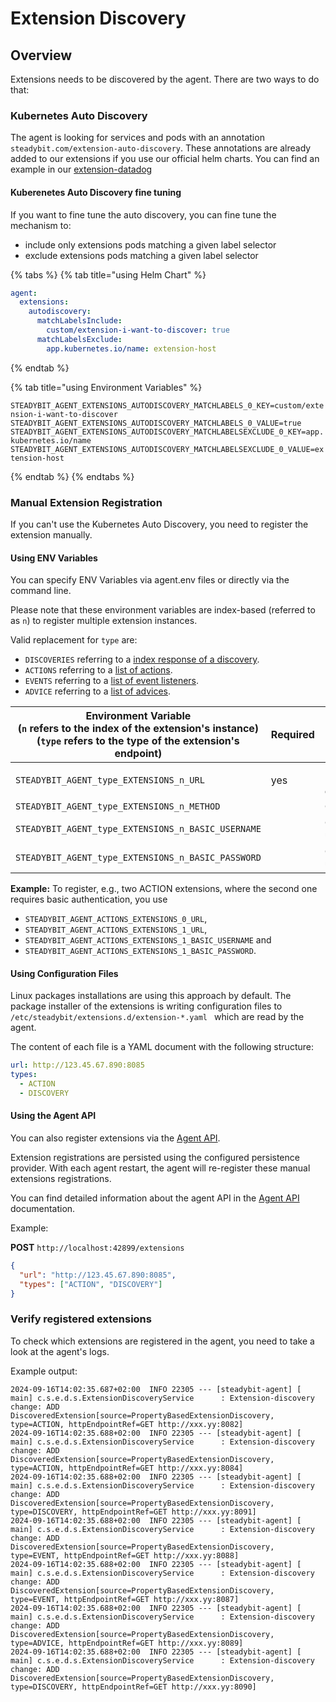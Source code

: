 # Extension Discovery

## Overview

Extensions needs to be discovered by the agent. There are two ways to do that:

### Kubernetes Auto Discovery

The agent is looking for services and pods with an annotation `steadybit.com/extension-auto-discovery`. These annotations are already added to our
extensions if you use our official helm charts. You can find an example in our [extension-datadog](https://github.com/steadybit/helm-charts/blob/2c7c40e193fdbe386b10ff08e2547d27d7ac749a/charts/steadybit-extension-datadog/templates/service.yaml#L10-L19)

#### Kuberenetes Auto Discovery fine tuning

If you want to fine tune the auto discovery, you can fine tune the mechanism to:

- include only extensions pods matching a given label selector
- exclude extensions pods matching a given label selector

{% tabs %}
{% tab title="using Helm Chart" %}

```yaml
agent:
  extensions:
    autodiscovery:
      matchLabelsInclude:
        custom/extension-i-want-to-discover: true
      matchLabelsExclude:
        app.kubernetes.io/name: extension-host
```

{% endtab %}

{% tab title="using Environment Variables" %}

`STEADYBIT_AGENT_EXTENSIONS_AUTODISCOVERY_MATCHLABELS_0_KEY=custom/extension-i-want-to-discover`
`STEADYBIT_AGENT_EXTENSIONS_AUTODISCOVERY_MATCHLABELS_0_VALUE=true`
`STEADYBIT_AGENT_EXTENSIONS_AUTODISCOVERY_MATCHLABELSEXCLUDE_0_KEY=app.kubernetes.io/name`
`STEADYBIT_AGENT_EXTENSIONS_AUTODISCOVERY_MATCHLABELSEXCLUDE_0_VALUE=extension-host`

{% endtab %}
{% endtabs %}


### Manual Extension Registration

If you can't use the Kubernetes Auto Discovery, you need to register the extension manually.

#### Using ENV Variables

You can specify ENV Variables via agent.env files or directly via the command line.

Please note that these environment variables are index-based (referred to as `n`) to register multiple extension instances.

Valid replacement for `type` are:
- `DISCOVERIES` referring to a [index response of a discovery](https://github.com/steadybit/discovery-kit/blob/main/docs/discovery-api.md#index-response).
- `ACTIONS` referring to a [list of actions](https://github.com/steadybit/action-kit/blob/main/docs/action-api.md#action-list).
- `EVENTS` referring to a [list of event listeners](https://github.com/steadybit/event-kit/blob/main/docs/event-api.md#event-listeners-list).
- `ADVICE` referring to a [list of advices](https://github.com/steadybit/advice-kit/blob/main/docs/advice-api.md#index-response).

| Environment Variable<br/>(`n` refers to the index of the extension's instance)<br/>(`type` refers to the type of the extension's endpoint) | Required | Description                                                                                                         |
|--------------------------------------------------------------------------------------------------------------------------------------------|----------|---------------------------------------------------------------------------------------------------------------------|
| `STEADYBIT_AGENT_type_EXTENSIONS_n_URL`                                                                                                    | yes      | Fully-qualified URL of the endpoint, e.g., `http://my-extension.steadybit-extension.svc.cluster.local:8080/actions` |
| `STEADYBIT_AGENT_type_EXTENSIONS_n_METHOD`                                                                                                 |          | Optional HTTP method to use. Default: `GET`                                                                         |
| `STEADYBIT_AGENT_type_EXTENSIONS_n_BASIC_USERNAME`                                                                                         |          | Optional basic authentication username to use within HTTP requests.                                                 |
| `STEADYBIT_AGENT_type_EXTENSIONS_n_BASIC_PASSWORD`                                                                                         |          | Optional basic authentication password to use within HTTP requests.                                                 |

**Example:**
To register, e.g., two ACTION extensions, where the second one requires basic authentication, you use
- `STEADYBIT_AGENT_ACTIONS_EXTENSIONS_0_URL`,
- `STEADYBIT_AGENT_ACTIONS_EXTENSIONS_1_URL`,
- `STEADYBIT_AGENT_ACTIONS_EXTENSIONS_1_BASIC_USERNAME` and
- `STEADYBIT_AGENT_ACTIONS_EXTENSIONS_1_BASIC_PASSWORD`.

#### Using Configuration Files

Linux packages installations are using this approach by default. The package installer of the extensions is writing configuration files to `/etc/steadybit/extensions.d/extension-*.yaml ` which are read by the agent.

The content of each file is a YAML document with the following structure:

```yaml
url: http://123.45.67.890:8085
types:
  - ACTION
  - DISCOVERY
```

#### Using the Agent API

You can also register extensions via the [Agent API](agent-api.md).

Extension registrations are persisted using the configured persistence provider. With each agent restart, the agent will re-register these manual extensions registrations.

You can find detailed information about the agent API in the [Agent API](agent-api.md) documentation.

Example:

**POST** `http://localhost:42899/extensions`
```json
{
  "url": "http://123.45.67.890:8085",
  "types": ["ACTION", "DISCOVERY"]
}
```

### Verify registered extensions

To check which extensions are registered in the agent, you need to take a look at the agent's logs.

Example output:
```
2024-09-16T14:02:35.687+02:00  INFO 22305 --- [steadybit-agent] [           main] c.s.e.d.s.ExtensionDiscoveryService      : Extension-discovery change: ADD DiscoveredExtension[source=PropertyBasedExtensionDiscovery, type=ACTION, httpEndpointRef=GET http://xxx.yy:8082]
2024-09-16T14:02:35.688+02:00  INFO 22305 --- [steadybit-agent] [           main] c.s.e.d.s.ExtensionDiscoveryService      : Extension-discovery change: ADD DiscoveredExtension[source=PropertyBasedExtensionDiscovery, type=ACTION, httpEndpointRef=GET http://xxx.yy:8084]
2024-09-16T14:02:35.688+02:00  INFO 22305 --- [steadybit-agent] [           main] c.s.e.d.s.ExtensionDiscoveryService      : Extension-discovery change: ADD DiscoveredExtension[source=PropertyBasedExtensionDiscovery, type=DISCOVERY, httpEndpointRef=GET http://xxx.yy:8091]
2024-09-16T14:02:35.688+02:00  INFO 22305 --- [steadybit-agent] [           main] c.s.e.d.s.ExtensionDiscoveryService      : Extension-discovery change: ADD DiscoveredExtension[source=PropertyBasedExtensionDiscovery, type=EVENT, httpEndpointRef=GET http://xxx.yy:8088]
2024-09-16T14:02:35.688+02:00  INFO 22305 --- [steadybit-agent] [           main] c.s.e.d.s.ExtensionDiscoveryService      : Extension-discovery change: ADD DiscoveredExtension[source=PropertyBasedExtensionDiscovery, type=EVENT, httpEndpointRef=GET http://xxx.yy:8087]
2024-09-16T14:02:35.688+02:00  INFO 22305 --- [steadybit-agent] [           main] c.s.e.d.s.ExtensionDiscoveryService      : Extension-discovery change: ADD DiscoveredExtension[source=PropertyBasedExtensionDiscovery, type=ADVICE, httpEndpointRef=GET http://xxx.yy:8089]
2024-09-16T14:02:35.688+02:00  INFO 22305 --- [steadybit-agent] [           main] c.s.e.d.s.ExtensionDiscoveryService      : Extension-discovery change: ADD DiscoveredExtension[source=PropertyBasedExtensionDiscovery, type=DISCOVERY, httpEndpointRef=GET http://xxx.yy:8090]
```